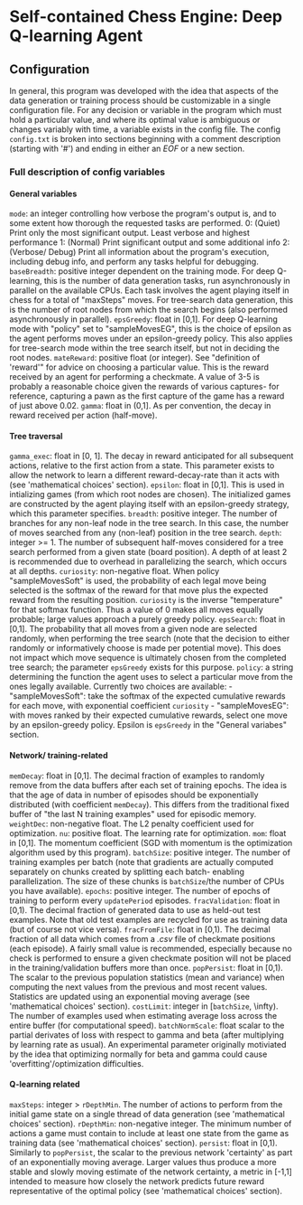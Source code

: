 # Self-contained Chess Engine: Deep Q-learning Agent #

## Configuration ##

In general, this program was developed with the idea that aspects of the data generation or training process should be customizable in a single configuration file. For any decision or variable in the program which must hold a particular value, and where its optimal value is ambiguous or changes variably with time, a variable exists in the config file.
The config `config.txt` is broken into sections beginning with a comment description (starting with '#') and ending in either an *EOF* or a new section.

### Full description of config variables ###

#### General variables ####

`mode`: an integer controlling how verbose the program's output is, and to some extent how thorough the requested tasks are performed.
    0: (Quiet) Print only the most significant output. Least verbose and highest performance
    1: (Normal) Print significant output and some additional info
    2: (Verbose/ Debug) Print all information about the program's execution, including debug info, and perform any tasks helpful for debugging.
`baseBreadth`: positive integer dependent on the training mode. For deep Q-learning, this is the number of data generation tasks, run asynchronously in parallel on the available CPUs. Each task involves the agent playing itself in chess for a total of "maxSteps" moves. For tree-search data generation, this is the number of root nodes from which the search begins (also performed asynchronously in parallel).
`epsGreedy`: float in [0,1]. For deep Q-learning mode with "policy" set to "sampleMovesEG", this is the choice of epsilon as the agent performs moves under an epsilon-greedy policy. This also applies for tree-search mode within the tree search itself, but not in deciding the root nodes.
`mateReward`: positive float (or integer). See "definition of 'reward'" for advice on choosing a particular value. This is the reward received by an agent for performing a checkmate. A value of 3-5 is probably a reasonable choice given the rewards of various captures- for reference, capturing a pawn as the first capture of the game has a reward of just above 0.02.
`gamma`: float in (0,1]. As per convention, the decay in reward received per action (half-move).

#### Tree traversal ####

`gamma_exec`: float in [0, 1]. The decay in reward anticipated for all subsequent actions, relative to the first action from a state. This parameter exists to allow the network to learn a different reward-decay-rate than it acts with (see 'mathematical choices' section).
`epsilon`: float in [0,1]. This is used in intializing games (from which root nodes are chosen). The initialized games are constructed by the agent playing itself with an epsilon-greedy strategy, which this parameter specifies.
`breadth`: positive integer. The number of branches for any non-leaf node in the tree search. In this case, the number of moves searched from any (non-leaf) position in the tree search.
`depth`: integer >= 1. The number of subsequent half-moves considered for a tree search performed from a given state (board position). A depth of at least 2 is recommended due to overhead in parallelizing the search, which occurs at all depths.
`curiosity`: non-negative float. When policy "sampleMovesSoft" is used, the probability of each legal move being selected is the softmax of the reward for that move plus the expected reward from the resulting position. `curiosity` is the inverse "temperature" for that softmax function. Thus a value of 0 makes all moves equally probable; large values approach a purely greedy policy.
`epsSearch`: float in [0,1]. The probability that all moves from a given node are selected randomly, when performing the tree search (note that the decision to either randomly or informatively choose is made per potential move). This does not impact which move sequence is ultimately chosen from the completed tree search; the parameter `epsGreedy` exists for this purpose.
`policy`: a string determining the function the agent uses to select a particular move from the ones legally available. Currently two choices are available:
    - "sampleMovesSoft": take the softmax of the expected cumulative rewards for each move, with exponential coefficient `curiosity`
    - "sampleMovesEG": with moves ranked by their expected cumulative rewards, select one move by an epsilon-greedy policy. Epsilon is `epsGreedy` in the "General variabes" section.

#### Network/ training-related ####

`memDecay`: float in [0,1]. The decimal fraction of examples to randomly remove from the data buffers after each set of training epochs. The idea is that the age of data in number of episodes should be exponentially distributed (with coefficient `memDecay`). This differs from the traditional fixed buffer of "the last N training examples" used for episodic memory.
`weightDec`: non-negative float. The L2 penalty coefficient used for optimization.
`nu`: positive float. The learning rate for optimization.
`mom`: float in [0,1]. The momentum coefficient (SGD with momentum is the optimization algorithm used by this program).
`batchSize`: positive integer. The number of training examples per batch (note that gradients are actually computed separately on chunks created by splitting each batch- enabling parallelization. The size of these chunks is `batchSize`/the number of CPUs you have available).
`epochs`: positive integer. The number of epochs of training to perform every `updatePeriod` episodes.
`fracValidation`: float in [0,1). The decimal fraction of generated data to use as held-out test examples. Note that old test examples are recycled for use as training data (but of course not vice versa).
`fracFromFile`: float in [0,1). The decimal fraction of all data which comes from a *.csv* file of checkmate positions (each episode). A fairly small value is recommended, especially because no check is performed to ensure a given checkmate position will not be placed in the training/validation buffers more than once.
`popPersist`: float in [0,1). The scalar to the previous population statistics (mean and variance) when computing the next values from the previous and most recent values. Statistics are updated using an exponential moving average (see 'mathematical choices' section).
`costLimit`: integer in [`batchSize`, \infty). The number of examples used when estimating average loss across the entire buffer (for computational speed).
`batchNormScale`: float scalar to the partial derivates of loss with respect to gamma and beta (after multiplying by learning rate as usual). An experimental parameter originally motiviated by the idea that optimizing normally for beta and gamma could cause 'overfitting'/optimization difficulties.

#### Q-learning related ####

`maxSteps`: integer > `rDepthMin`. The number of actions to perform from the initial game state on a single thread of data generation (see 'mathematical choices' section).
`rDepthMin`: non-negative integer. The minimum number of actions a game must contain to include at least one state from the game as training data (see 'mathematical choices' section).
`persist`: float in [0,1). Similarly to `popPersist`, the scalar to the previous network 'certainty' as part of an exponentially moving average. Larger values thus produce a more stable and slowly moving estimate of the network certainty, a metric in [-1,1] intended to measure how closely the network predicts future reward representative of the optimal policy (see 'mathematical choices' section).
